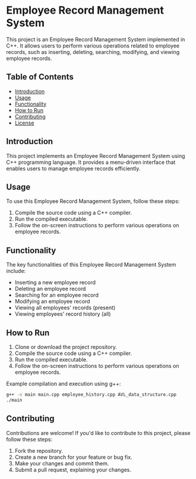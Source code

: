 # Employee Record Management System

This project is an Employee Record Management System implemented in C++. It allows users to perform various operations related to employee records, such as inserting, deleting, searching, modifying, and viewing employee records.

## Table of Contents

- [Introduction](#introduction)
- [Usage](#usage)
- [Functionality](#functionality)
- [How to Run](#how-to-run)
- [Contributing](#contributing)
- [License](#license)

## Introduction

This project implements an Employee Record Management System using C++ programming language. It provides a menu-driven interface that enables users to manage employee records efficiently.

## Usage

To use this Employee Record Management System, follow these steps:

1. Compile the source code using a C++ compiler.
2. Run the compiled executable.
3. Follow the on-screen instructions to perform various operations on employee records.

## Functionality

The key functionalities of this Employee Record Management System include:

- Inserting a new employee record
- Deleting an employee record
- Searching for an employee record
- Modifying an employee record
- Viewing all employees' records (present)
- Viewing employees' record history (all)

## How to Run

1. Clone or download the project repository.
2. Compile the source code using a C++ compiler.
3. Run the compiled executable.
4. Follow the on-screen instructions to perform various operations on employee records.

Example compilation and execution using g++:

```bash
g++ -o main main.cpp employee_history.cpp AVL_data_structure.cpp
./main
```
## Contributing

Contributions are welcome! If you'd like to contribute to this project, please follow these steps:

1. Fork the repository.
2. Create a new branch for your feature or bug fix.
3. Make your changes and commit them.
4. Submit a pull request, explaining your changes.

